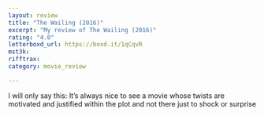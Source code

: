 ```yaml
---
layout: review
title: "The Wailing (2016)"
excerpt: "My review of The Wailing (2016)"
rating: "4.0"
letterboxd_url: https://boxd.it/1qCqvR
mst3k: 
rifftrax: 
category: movie_review

---
```


I will only say this: It’s always nice to see a movie whose twists are motivated and justified within the plot and not there just to shock or surprise